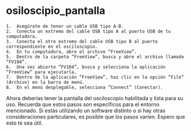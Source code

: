 # osiloscipio_pantalla


	1.	Asegúrate de tener un cable USB tipo A-B.
	2.	Conecta un extremo del cable USB tipo A al puerto USB de tu computadora.
	3.	Conecta el otro extremo del cable USB tipo B al puerto correspondiente en el osciloscopio.
	4.	En tu computadora, abre el archivo “FreeView”.
	5.	Dentro de la carpeta “FreeView”, busca y abre el archivo llamado “FV104”.
	6.	Una vez abierto “FV104”, busca y selecciona la aplicación “FreeView” para ejecutarla.
	7.	Dentro de la aplicación “FreeView”, haz clic en la opción “File” (Archivo) en la barra de menú.
	8.	En el menú desplegable, selecciona “Connect” (Conectar).

 Ahora deberías tener la pantalla del osciloscopio habilitada y lista para su uso. Recuerda que estos pasos son específicos para el entorno mencionado. Si estás utilizando un software distinto o si hay otras consideraciones particulares, es posible que los pasos varíen. Espero que esto te sea útil.



